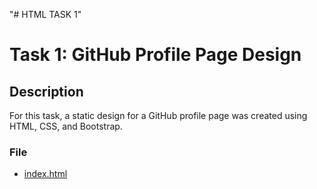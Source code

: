 "# HTML TASK 1" 
# Task 1: GitHub Profile Page Design

## Description
For this task, a static design for a GitHub profile page was created using HTML, CSS, and Bootstrap.

### File
- [index.html](task1/index.html)
